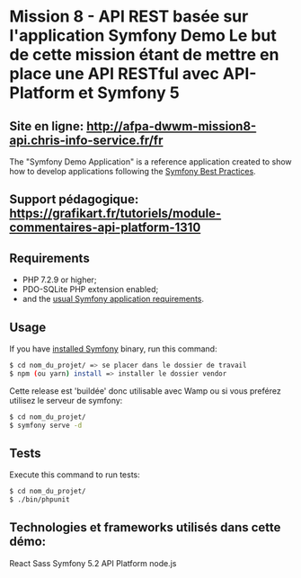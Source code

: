 Mission 8 - API REST
basée sur l'application Symfony Demo
Le but de cette mission étant de mettre en place une API RESTful avec API-Platform et Symfony 5
========================

Site en ligne: http://afpa-dwwm-mission8-api.chris-info-service.fr/fr
-----

The "Symfony Demo Application" is a reference application created to show how
to develop applications following the [Symfony Best Practices][1].

Support pédagogique: https://grafikart.fr/tutoriels/module-commentaires-api-platform-1310
-----

Requirements
------------

  * PHP 7.2.9 or higher;
  * PDO-SQLite PHP extension enabled;
  * and the [usual Symfony application requirements][2].

Usage
-----

If you have
[installed Symfony][4] binary, run this command:

```bash
$ cd nom_du_projet/ => se placer dans le dossier de travail
$ npm (ou yarn) install => installer le dossier vendor
```

Cette release est 'buildée' donc utilisable avec Wamp ou si vous preférez utilisez le serveur de symfony:

```bash
$ cd nom_du_projet/ 
$ symfony serve -d
```

Tests
-----

Execute this command to run tests:

```bash
$ cd nom_du_projet/
$ ./bin/phpunit
```

Technologies et frameworks utilisés dans cette démo:
-----

  React
  Sass
  Symfony 5.2
  API Platform
  node.js


[1]: https://symfony.com/doc/current/best_practices.html
[2]: https://symfony.com/doc/current/reference/requirements.html
[3]: https://symfony.com/doc/current/cookbook/configuration/web_server_configuration.html
[4]: https://symfony.com/download
